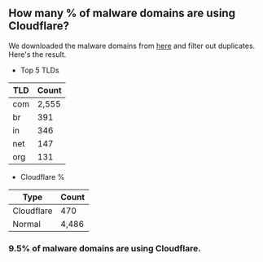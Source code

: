 ## How many % of malware domains are using Cloudflare?


We downloaded the malware domains from [here](https://urlhaus.abuse.ch) and filter out duplicates.
Here's the result.


[//]: # (start replacement)


- Top 5 TLDs

| TLD | Count |
| --- | --- |
| com | 2,555 |
| br | 391 |
| in | 346 |
| net | 147 |
| org | 131 |


- Cloudflare %

| Type | Count |
| --- | --- |
| Cloudflare | 470 |
| Normal | 4,486 |


### 9.5% of malware domains are using Cloudflare.